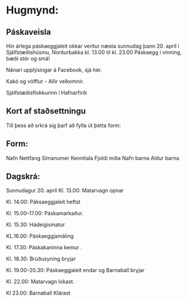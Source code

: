 # Hugmynd: 
## Páskaveisla

Hin árlega páskaeggjaleit okkar verður næsta sunnudag þann 20. apríl í Sjálfstæðishúsinu, Norðurbakka kl. 13.00 til kl. 23.00
Páskaegg í vinning, bæði stór og smá!

Nánari upplýsingar á Facebook, sjá hér. 

Kakó og vöfflur - Allir velkomnir.

Sjálfstæðisflokkurinn í Hafnarfirði

## Kort af staðsettningu

Till þess að srkrá sig þarf að fylla út þetta form:
## Form:
Nafn 
Nettfang 
Símanumer 
Kennitala
Fjoldi miða 
Nafn barna
Aldur barna

## Dagskrá:

Sunnudagur 20. apríl
Kl. 13.00: Matarvagn opnar

Kl. 14.00: Páksaeggjaleit heftst

Kl. 15.00–17.00: Páskamarkaður.

Kl. 15.30: Hádeigismatur

KL.16.00: Páskaeggjamáling

Kl. 17.30: Páskakaninna kemur  .

Kl. 18.30: Brúðusyning bryjar 

Kl. 19.00–20.30: Páskaeggjaleit endar og Barnaball bryjar

Kl. 22.00: Matarvagn lokast.

Kl 23.00: Barnaball Klárast

